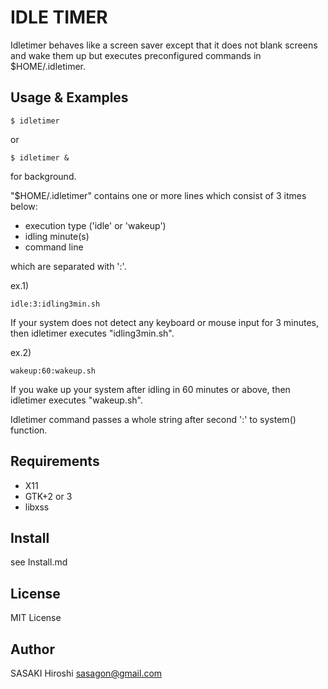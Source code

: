 IDLE TIMER
==========

Idletimer behaves like a screen saver except that it does not blank screens
and wake them up but executes preconfigured commands in $HOME/.idletimer.

## Usage & Examples

    $ idletimer

or

    $ idletimer &

for background.

"$HOME/.idletimer" contains one or more lines which consist of 3 itmes below:

  - execution type ('idle' or 'wakeup')
  - idling minute(s)
  - command line

which are separated with ':'.


ex.1)

    idle:3:idling3min.sh

If your system does not detect any keyboard or mouse input for 3 minutes,
then idletimer executes "idling3min.sh".


ex.2)

    wakeup:60:wakeup.sh

If you wake up your system after idling in 60 minutes or above, 
then idletimer executes "wakeup.sh".


Idletimer command passes a whole string after second ':' to system() function.


## Requirements

 - X11
 - GTK+2 or 3
 - libxss

## Install 

see Install.md

## License

MIT License

## Author

SASAKI Hiroshi <sasagon@gmail.com>
